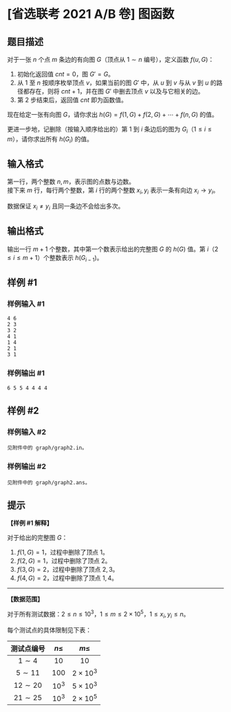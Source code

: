 # [省选联考 2021 A/B 卷] 图函数

## 题目描述

对于一张 $n$ 个点 $m$ 条边的有向图 $G$（顶点从 $1 \sim n$ 编号），定义函数 $f(u, G)$：

1. 初始化返回值 $cnt = 0$，图 $G' = G$。
2. 从 $1$ 至 $n$ 按顺序枚举顶点 $v$，如果当前的图 $G'$ 中，从 $u$ 到 $v$ 与从 $v$ 到 $u$ 的路径都存在，则将 $cnt + 1$，并在图 $G'$ 中删去顶点 $v$ 以及与它相关的边。
3. 第 $2$ 步结束后，返回值 $cnt$ 即为函数值。

现在给定一张有向图 $G$，请你求出 $h(G) = f(1, G) + f(2, G) + \cdots + f(n, G)$ 的值。

更进一步地，记删除（按输入顺序给出的）第 $1$ 到 $i$ 条边后的图为 $G_i$（$1 \le i \le m$），请你求出所有 $h(G_i)$ 的值。

## 输入格式

第一行，两个整数 $n,m$，表示图的点数与边数。  
接下来 $m$ 行，每行两个整数，第 $i$ 行的两个整数 $x_i, y_i$ 表示一条有向边 $x_i \to y_i$。

数据保证 $x_i \neq y_i$ 且同一条边不会给出多次。

## 输出格式

输出一行 $m + 1$ 个整数，其中第一个数表示给出的完整图 $G$ 的 $h(G)$ 值。第 $i$（$2 \le i \le m + 1$）个整数表示 $h(G_{i-1})$。

## 样例 #1

### 样例输入 #1
```
4 6
2 3
3 2
4 1
1 4
2 1
3 1
```

### 样例输出 #1

```
6 5 5 4 4 4 4
```

## 样例 #2

### 样例输入 #2
```
见附件中的 graph/graph2.in。
```

### 样例输出 #2

```
见附件中的 graph/graph2.ans。
```

## 提示

**【样例 #1 解释】**

对于给出的完整图 $G$：

1. $f(1, G) = 1$，过程中删除了顶点 $1$。
2. $f(2, G) = 1$，过程中删除了顶点 $2$。
3. $f(3, G) = 2$，过程中删除了顶点 $2, 3$。
4. $f(4, G) = 2$，过程中删除了顶点 $1, 4$。

---

**【数据范围】**

对于所有测试数据：$2 \le n \le {10}^3$，$1 \le m \le 2 \times {10}^5$，$1 \le x_i, y_i \le n$。

每个测试点的具体限制见下表：

| 测试点编号 | $n \le$ | $m\le$ |
|:-:|:-:|:-:|
| $1 \sim 4$ | $10$ | $10$ |
| $5 \sim 11$ | $100$ | $2 \times {10}^3$ |
| $12 \sim 20$ | ${10}^3$ | $5 \times {10}^3$ |
| $21 \sim 25$ | ${10}^3$ | $2 \times {10}^5$ |
